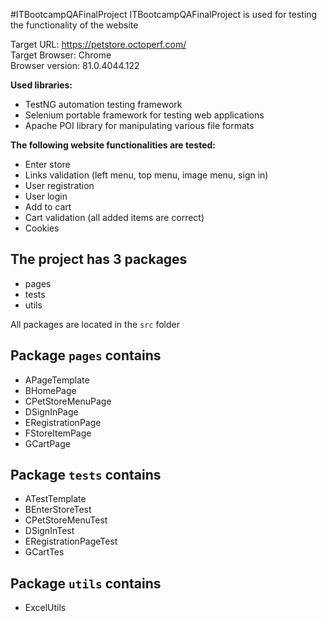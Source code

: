 #ITBootcampQAFinalProject 
ITBootcampQAFinalProject is used for testing the functionality of the website

Target URL: https://petstore.octoperf.com/  
Target Browser: Chrome  
Browser version: 81.0.4044.122

**Used libraries:**
* TestNG automation testing framework
* Selenium portable framework for testing web applications
* Apache POI library for manipulating various file formats

**The following website functionalities are tested:**
* Enter store
* Links validation (left menu, top menu, image menu, sign in)
* User registration
* User login
* Add to cart
* Cart validation (all added items are correct)
* Cookies 

## The project has 3 packages
* pages
* tests
* utils 
 
All packages are located in the `src` folder

## Package `pages` contains
* APageTemplate
* BHomePage
* CPetStoreMenuPage
* DSignInPage
* ERegistrationPage
* FStoreItemPage
* GCartPage

## Package `tests` contains
* ATestTemplate
* BEnterStoreTest	
* CPetStoreMenuTest	
* DSignInTest 	
* ERegistrationPageTest	
* GCartTes

## Package `utils` contains
* ExcelUtils
